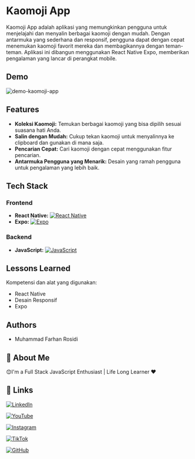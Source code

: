 # Kaomoji App

Kaomoji App adalah aplikasi yang memungkinkan pengguna untuk menjelajahi dan menyalin berbagai kaomoji dengan mudah. Dengan antarmuka yang sederhana dan responsif, pengguna dapat dengan cepat menemukan kaomoji favorit mereka dan membagikannya dengan teman-teman. Aplikasi ini dibangun menggunakan React Native Expo, memberikan pengalaman yang lancar di perangkat mobile.

## Demo

![demo-kaomoji-app](demo-kaomoji-app.gif)

## Features

- **Koleksi Kaomoji:** Temukan berbagai kaomoji yang bisa dipilih sesuai suasana hati Anda.
- **Salin dengan Mudah:** Cukup tekan kaomoji untuk menyalinnya ke clipboard dan gunakan di mana saja.
- **Pencarian Cepat:** Cari kaomoji dengan cepat menggunakan fitur pencarian.
- **Antarmuka Pengguna yang Menarik:** Desain yang ramah pengguna untuk pengalaman yang lebih baik.

## Tech Stack

### Frontend

- **React Native:** [![React Native](https://img.shields.io/badge/React_Native-61DAFB?style=for-the-badge&logo=react&logoColor=black)](https://reactnative.dev/)
- **Expo:** [![Expo](https://img.shields.io/badge/Expo-1B1F23?style=for-the-badge&logo=expo&logoColor=white)](https://expo.dev/)

### Backend

- **JavaScript:** [![JavaScript](https://img.shields.io/badge/JavaScript-F7DF1E?style=for-the-badge&logo=javascript&logoColor=black)](https://developer.mozilla.org/en-US/docs/Web/JavaScript)

## Lessons Learned

Kompetensi dan alat yang digunakan:

- React Native
- Desain Responsif
- Expo

## Authors

- Muhammad Farhan Rosidi

## 🚀 About Me

😊I'm a Full Stack JavaScript Enthusiast | Life Long Learner ❤️

## 🔗 Links

[![LinkedIn](https://img.shields.io/badge/linkedin-0A66C2?style=for-the-badge&logo=linkedin&logoColor=white)](https://www.linkedin.com/in/mfarhanrosidi/)

[![YouTube](https://img.shields.io/badge/YouTube-FF0000?style=for-the-badge&logo=youtube&logoColor=white)](https://www.youtube.com/c/MuhammadFarhanRosidi/)

[![Instagram](https://img.shields.io/badge/Instagram-E4405F?style=for-the-badge&logo=instagram&logoColor=white)](https://www.instagram.com/muhfarhanrosidi/)

[![TikTok](https://img.shields.io/badge/TikTok-000000?style=for-the-badge&logo=tiktok&logoColor=white)](https://www.tiktok.com/@farhokk/)

[![GitHub](https://img.shields.io/badge/GitHub-100000?style=for-the-badge&logo=github&logoColor=white)](https://github.com/MuhammadFarhanRosidi/)
